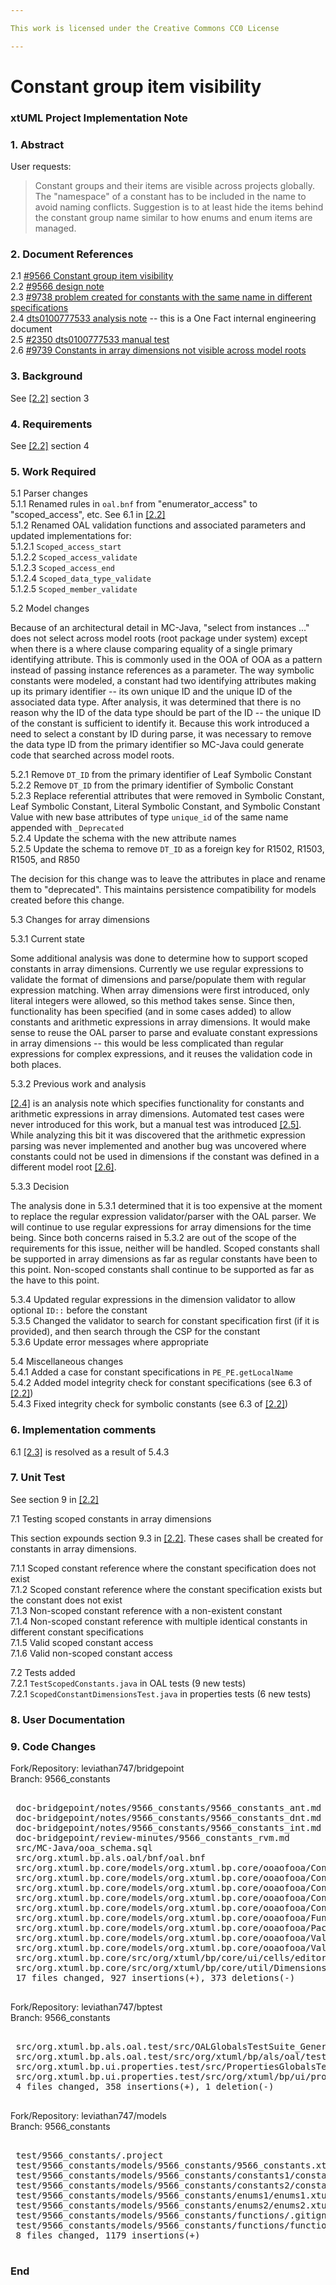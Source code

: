```yaml
---

This work is licensed under the Creative Commons CC0 License

---
```


# Constant group item visibility
### xtUML Project Implementation Note

### 1. Abstract

User requests:
> Constant groups and their items are visible across projects globally. The
> "namespace" of a constant has to be included in the name to avoid naming
> conflicts. Suggestion is to at least hide the items behind the constant group
> name similar to how enums and enum items are managed.

### 2. Document References

<a id="2.1"></a>2.1 [#9566 Constant group item visibility](https://support.onefact.net/issues/9566)  
<a id="2.2"></a>2.2 [#9566 design note](9566_constants_dnt.md)  
<a id="2.3"></a>2.3 [#9738 problem created for constants with the same name in different specifications](https://support.onefact.net/issues/9738)  
<a id="2.4"></a>2.4 [dts0100777533 analysis
note](https://github.com/xtuml/internal/blob/71c842bdcd937f946f977d529dc90e0f9a5f2486/Documentation_archive/20111020/technical/notes/dts0100777533/dts0100777533.ant) -- this is a One Fact internal engineering document  
<a id="2.5"></a>2.5 [#2350 dts0100777533 manual test](https://support.onefact.net/issues/2350)  
<a id="2.6"></a>2.6 [#9739 Constants in array dimensions not visible across model roots](https://support.onefact.net/issues/9739)  

### 3. Background

See [[2.2]](#2.2) section 3

### 4. Requirements

See [[2.2]](#2.2) section 4

### 5. Work Required

5.1 Parser changes  
5.1.1 Renamed rules in `oal.bnf` from "enumerator_access" to "scoped_access",
etc. See 6.1 in [[2.2]](#2.2)  
5.1.2 Renamed OAL validation functions and associated parameters and updated
implementations for:  
5.1.2.1 `Scoped_access_start`  
5.1.2.2 `Scoped_access_validate`  
5.1.2.3 `Scoped_access_end`  
5.1.2.4 `Scoped_data_type_validate`  
5.1.2.5 `Scoped_member_validate`  

5.2 Model changes

Because of an architectural detail in MC-Java, "select from instances ..." does
not select across model roots (root package under system) except when there is a
where clause comparing equality of a single primary identifying attribute. This
is commonly used in the OOA of OOA as a pattern instead of passing instance
references as a parameter. The way symbolic constants were modeled, a constant
had two identifying attributes making up its primary identifier -- its own
unique ID and the unique ID of the associated data type. After analysis, it was
determined that there is no reason why the ID of the data type should be part of
the ID -- the unique ID of the constant is sufficient to identify it. Because
this work introduced a need to select a constant by ID during parse, it was
necessary to remove the data type ID from the primary identifier so MC-Java
could generate code that searched across model roots.

5.2.1 Remove `DT_ID` from the primary identifier of Leaf Symbolic Constant  
5.2.2 Remove `DT_ID` from the primary identifier of Symbolic Constant  
5.2.3 Replace referential attributes that were removed in Symbolic Constant,
Leaf Symbolic Constant, Literal Symbolic Constant, and Symbolic Constant Value
with new base attributes of type `unique_id` of the same name appended with
`_Deprecated`  
5.2.4 Update the schema with the new attribute names  
5.2.5 Update the schema to remove `DT_ID` as a foreign key for R1502, R1503,
R1505, and R850  

The decision for this change was to leave the attributes in place and rename
them to "deprecated". This maintains persistence compatibility for models
created before this change.

5.3 Changes for array dimensions  

5.3.1 Current state

Some additional analysis was done to determine how to support scoped constants
in array dimensions. Currently we use regular expressions to validate the format
of dimensions and parse/populate them with regular expression matching. When
array dimensions were first introduced, only literal integers were allowed, so
this method takes sense. Since then, functionality has been specified (and in
some cases added) to allow constants and arithmetic expressions in array
dimensions. It would make sense to reuse the OAL parser to parse and evaluate
constant expressions in array dimensions -- this would be less complicated than
regular expressions for complex expressions, and it reuses the validation code
in both places.

5.3.2 Previous work and analysis

[[2.4]](#2.4) is an analysis note which specifies functionality for constants
and arithmetic expressions in array dimensions. Automated test cases were never
introduced for this work, but a manual test was introduced [[2.5]](#2.5). While
analyzing this bit it was discovered that the arithmetic expression parsing was
never implemented and another bug was uncovered where constants could not be
used in dimensions if the constant was defined in a different model root
[[2.6]](#2.6).

5.3.3 Decision

The analysis done in 5.3.1 determined that it is too expensive at the moment to
replace the regular expression validator/parser with the OAL parser. We will
continue to use regular expressions for array dimensions for the time being.
Since both concerns raised in 5.3.2 are out of the scope of the requirements for
this issue, neither will be handled. Scoped constants shall be supported in
array dimensions as far as regular constants have been to this point. Non-scoped
constants shall continue to be supported as far as the have to this point.

5.3.4 Updated regular expressions in the dimension validator to allow optional
`ID::` before the constant  
5.3.5 Changed the validator to search for constant specification first (if it is
provided), and then search through the CSP for the constant  
5.3.6 Update error messages where appropriate  

5.4 Miscellaneous changes  
5.4.1 Added a case for constant specifications in `PE_PE.getLocalName`  
5.4.2 Added model integrity check for constant specifications (see 6.3 of
[[2.2]](#2.2))  
5.4.3 Fixed integrity check for symbolic constants (see 6.3 of [[2.2]](#2.2))  

### 6. Implementation comments

6.1 [[2.3]](#2.3) is resolved as a result of 5.4.3  

### 7. Unit Test

See section 9 in [[2.2]](#2.2)

7.1 Testing scoped constants in array dimensions

This section expounds section 9.3 in [[2.2]](#2.2). These cases shall be created
for constants in array dimensions.

7.1.1 Scoped constant reference where the constant specification does not exist  
7.1.2 Scoped constant reference where the constant specification exists but the
constant does not exist  
7.1.3 Non-scoped constant reference with a non-existent constant  
7.1.4 Non-scoped constant reference with multiple identical constants in
different constant specifications  
7.1.5 Valid scoped constant access  
7.1.6 Valid non-scoped constant access  

7.2 Tests added  
7.2.1 `TestScopedConstants.java` in OAL tests (9 new tests)  
7.2.1 `ScopedConstantDimensionsTest.java` in properties tests (6 new tests)  

### 8. User Documentation

### 9. Code Changes

Fork/Repository: leviathan747/bridgepoint  
Branch: 9566_constants  

<pre>

 doc-bridgepoint/notes/9566_constants/9566_constants_ant.md                                                                  |  75 ++++++++++++++++++++++++++++++++++++++
 doc-bridgepoint/notes/9566_constants/9566_constants_dnt.md                                                                  | 338 ++++++++++++++++++++++++++++++++++++++++++++++++++++++++++++++++++++++++++++++++++++++++++++++++++++++++++++++++++++++++++++++++++++++++++++++++++++++++++++++++++++++++
 doc-bridgepoint/notes/9566_constants/9566_constants_int.md                                                                  |  61 +++++++++++++++++++++++++++++++
 doc-bridgepoint/review-minutes/9566_constants_rvm.md                                                                        |  35 ++++++++++++++++++
 src/MC-Java/ooa_schema.sql                                                                                                  |  16 ++++----
 src/org.xtuml.bp.als.oal/bnf/oal.bnf                                                                                        |  14 +++----
 src/org.xtuml.bp.core/models/org.xtuml.bp.core/ooaofooa/Constants/Constant Specification/Constant Specification.xtuml       |  32 ++++++++++++++++
 src/org.xtuml.bp.core/models/org.xtuml.bp.core/ooaofooa/Constants/Constants.xtuml                                           |  30 ---------------
 src/org.xtuml.bp.core/models/org.xtuml.bp.core/ooaofooa/Constants/Leaf Symbolic Constant/Leaf Symbolic Constant.xtuml       |  55 ++++++----------------------
 src/org.xtuml.bp.core/models/org.xtuml.bp.core/ooaofooa/Constants/Literal Symbolic Constant/Literal Symbolic Constant.xtuml |  57 ++++++-----------------------
 src/org.xtuml.bp.core/models/org.xtuml.bp.core/ooaofooa/Constants/Symbolic Constant/Symbolic Constant.xtuml                 |  68 ++++++++++------------------------
 src/org.xtuml.bp.core/models/org.xtuml.bp.core/ooaofooa/Functions/OAL Validation Functions/OAL Validation Functions.xtuml   | 253 ++++++++++++++++++++++++++++++++++++++++++++++++++++++++++++++++++++++++++++++++++++++++++++++++++++--------------------------
 src/org.xtuml.bp.core/models/org.xtuml.bp.core/ooaofooa/Packageable Element/Packageable Element/Packageable Element.xtuml   |   4 ++
 src/org.xtuml.bp.core/models/org.xtuml.bp.core/ooaofooa/Value/Symbolic Constant Value/Symbolic Constant Value.xtuml         |  50 ++++++-------------------
 src/org.xtuml.bp.core/models/org.xtuml.bp.core/ooaofooa/Value/Value.xtuml                                                   |  14 +------
 src/org.xtuml.bp.core/src/org/xtuml/bp/core/ui/cells/editors/DimensionsValidator.java                                       |  90 +++++++++++++++++++++++++++------------------
 src/org.xtuml.bp.core/src/org/xtuml/bp/core/util/DimensionsUtil.java                                                        | 108 ++++++++++++++++++++++++++++--------------------------
 17 files changed, 927 insertions(+), 373 deletions(-)

</pre>

Fork/Repository: leviathan747/bptest  
Branch: 9566_constants  

<pre>

 src/org.xtuml.bp.als.oal.test/src/OALGlobalsTestSuite_Generics.java                                       |   2 ++
 src/org.xtuml.bp.als.oal.test/src/org/xtuml/bp/als/oal/test/TestScopedConstants.java                      | 241 ++++++++++++++++++++++++++++++++++++++++++++++++++++++++++++++++++++++++++++++++++++++++++++++++++++++++++++++++++++++++++++++++++++++++++++++++++++++++++++++++++++++++++++++++++++++++++
 src/org.xtuml.bp.ui.properties.test/src/PropertiesGlobalsTestSuite.java                                   |   4 +++-
 src/org.xtuml.bp.ui.properties.test/src/org/xtuml/bp/ui/properties/test/ScopedConstantDimensionsTest.java | 112 ++++++++++++++++++++++++++++++++++++++++++++++++++++++++++++++++++++++++++++++++++++++
 4 files changed, 358 insertions(+), 1 deletion(-)

</pre>

Fork/Repository: leviathan747/models  
Branch: 9566_constants  

<pre>

 test/9566_constants/.project                                          |  12 +++++++
 test/9566_constants/models/9566_constants/9566_constants.xtuml        | 152 +++++++++++++++++++++++++++++++++++++++++++++++++++++++++++++++++++++++++++++
 test/9566_constants/models/9566_constants/constants1/constants1.xtuml | 442 ++++++++++++++++++++++++++++++++++++++++++++++++++++++++++++++++++++++++++++++++++++++++++++++++++++++++++++++++++++++++++++++++++++++++++++++++++++++++++++++++++++++++++++++++++++++++++++++++++++++++++++++++++++++++++++++
 test/9566_constants/models/9566_constants/constants2/constants2.xtuml | 159 ++++++++++++++++++++++++++++++++++++++++++++++++++++++++++++++++++++++++++++++++
 test/9566_constants/models/9566_constants/enums1/enums1.xtuml         | 190 ++++++++++++++++++++++++++++++++++++++++++++++++++++++++++++++++++++++++++++++++++++++++++++++++
 test/9566_constants/models/9566_constants/enums2/enums2.xtuml         | 152 +++++++++++++++++++++++++++++++++++++++++++++++++++++++++++++++++++++++++++++
 test/9566_constants/models/9566_constants/functions/.gitignore        |   1 +
 test/9566_constants/models/9566_constants/functions/functions.xtuml   |  71 ++++++++++++++++++++++++++++++++++++
 8 files changed, 1179 insertions(+)

</pre>

### End

